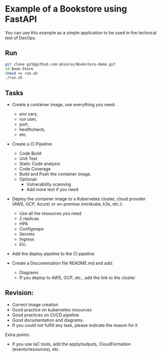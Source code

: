 # Example of a Bookstore using FastAPI

You can use this example as a simple application to be used in the technical test of DevOps.

## Run

```bash
git clone git@github.com:ahioros/Bookstore-demo.git
cd Book-Store
chmod +x run.sh
./run.sh
```

## Tasks

- Create a container image, use everything you need:

  - env vars,
  - run user,
  - port,
  - healthcheck,
  - etc.

- Create a CI Pipeline:

  - Code Build
  - Unit Test
  - Static Code analysis
  - Code Coverage
  - Build and Push the container image.
  - Optional:
    - Vulnerability scanning
    - Add more test if you need

- Deploy the container image to a Kubernetes cluster, cloud provider (AWS, GCP, Azure) or on-premise (minikube, k3s, etc.):

  - Use all the resources you need
  - 2 replicas
  - HPA
  - Configmaps
  - Secrets
  - Ingress
  - Etc.

- Add the deploy pipeline to the CI pipeline

- Create a Documentation file README.md and add:

  - Diagrams
  - If you deploy to AWS, GCP, etc., add the link to the cluster

## Revision:

- Correct image creation
- Good practice on kubernetes resources
- Good practices on CI/CD pipeline
- Good documentation and diagrams.
- If you could not fulfill any task, please indicate the reason for it

Extra points:

- If you use IaC tools, add the apply/outputs, CloudFormation (events/resources), etc.
